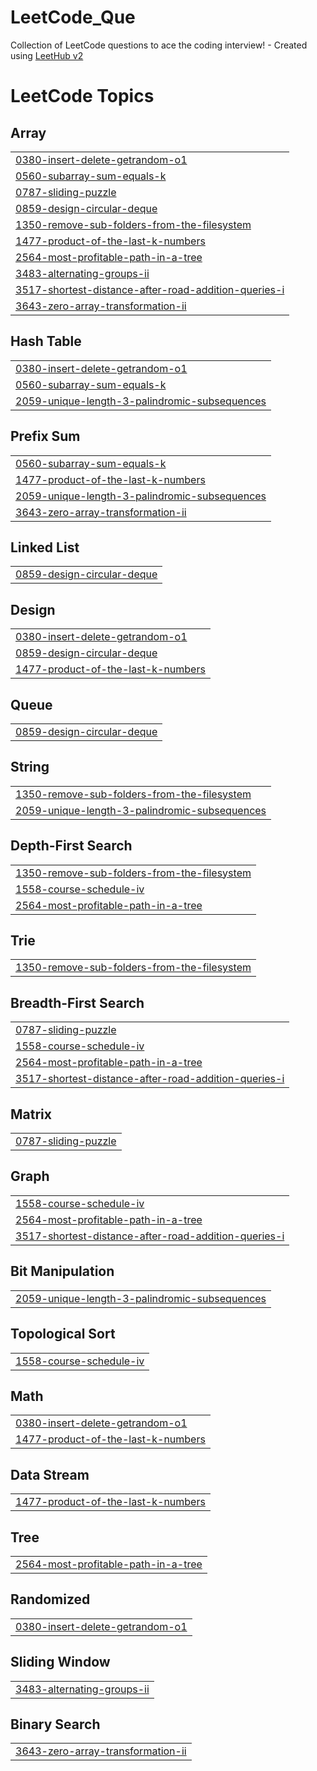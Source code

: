# LeetCode_Que
Collection of LeetCode questions to ace the coding interview! - Created using [LeetHub v2](https://github.com/arunbhardwaj/LeetHub-2.0)

<!---LeetCode Topics Start-->
# LeetCode Topics
## Array
|  |
| ------- |
| [0380-insert-delete-getrandom-o1](https://github.com/spranjal3301/LeetCode_Que/tree/master/0380-insert-delete-getrandom-o1) |
| [0560-subarray-sum-equals-k](https://github.com/spranjal3301/LeetCode_Que/tree/master/0560-subarray-sum-equals-k) |
| [0787-sliding-puzzle](https://github.com/spranjal3301/LeetCode_Que/tree/master/0787-sliding-puzzle) |
| [0859-design-circular-deque](https://github.com/spranjal3301/LeetCode_Que/tree/master/0859-design-circular-deque) |
| [1350-remove-sub-folders-from-the-filesystem](https://github.com/spranjal3301/LeetCode_Que/tree/master/1350-remove-sub-folders-from-the-filesystem) |
| [1477-product-of-the-last-k-numbers](https://github.com/spranjal3301/LeetCode_Que/tree/master/1477-product-of-the-last-k-numbers) |
| [2564-most-profitable-path-in-a-tree](https://github.com/spranjal3301/LeetCode_Que/tree/master/2564-most-profitable-path-in-a-tree) |
| [3483-alternating-groups-ii](https://github.com/spranjal3301/LeetCode_Que/tree/master/3483-alternating-groups-ii) |
| [3517-shortest-distance-after-road-addition-queries-i](https://github.com/spranjal3301/LeetCode_Que/tree/master/3517-shortest-distance-after-road-addition-queries-i) |
| [3643-zero-array-transformation-ii](https://github.com/spranjal3301/LeetCode_Que/tree/master/3643-zero-array-transformation-ii) |
## Hash Table
|  |
| ------- |
| [0380-insert-delete-getrandom-o1](https://github.com/spranjal3301/LeetCode_Que/tree/master/0380-insert-delete-getrandom-o1) |
| [0560-subarray-sum-equals-k](https://github.com/spranjal3301/LeetCode_Que/tree/master/0560-subarray-sum-equals-k) |
| [2059-unique-length-3-palindromic-subsequences](https://github.com/spranjal3301/LeetCode_Que/tree/master/2059-unique-length-3-palindromic-subsequences) |
## Prefix Sum
|  |
| ------- |
| [0560-subarray-sum-equals-k](https://github.com/spranjal3301/LeetCode_Que/tree/master/0560-subarray-sum-equals-k) |
| [1477-product-of-the-last-k-numbers](https://github.com/spranjal3301/LeetCode_Que/tree/master/1477-product-of-the-last-k-numbers) |
| [2059-unique-length-3-palindromic-subsequences](https://github.com/spranjal3301/LeetCode_Que/tree/master/2059-unique-length-3-palindromic-subsequences) |
| [3643-zero-array-transformation-ii](https://github.com/spranjal3301/LeetCode_Que/tree/master/3643-zero-array-transformation-ii) |
## Linked List
|  |
| ------- |
| [0859-design-circular-deque](https://github.com/spranjal3301/LeetCode_Que/tree/master/0859-design-circular-deque) |
## Design
|  |
| ------- |
| [0380-insert-delete-getrandom-o1](https://github.com/spranjal3301/LeetCode_Que/tree/master/0380-insert-delete-getrandom-o1) |
| [0859-design-circular-deque](https://github.com/spranjal3301/LeetCode_Que/tree/master/0859-design-circular-deque) |
| [1477-product-of-the-last-k-numbers](https://github.com/spranjal3301/LeetCode_Que/tree/master/1477-product-of-the-last-k-numbers) |
## Queue
|  |
| ------- |
| [0859-design-circular-deque](https://github.com/spranjal3301/LeetCode_Que/tree/master/0859-design-circular-deque) |
## String
|  |
| ------- |
| [1350-remove-sub-folders-from-the-filesystem](https://github.com/spranjal3301/LeetCode_Que/tree/master/1350-remove-sub-folders-from-the-filesystem) |
| [2059-unique-length-3-palindromic-subsequences](https://github.com/spranjal3301/LeetCode_Que/tree/master/2059-unique-length-3-palindromic-subsequences) |
## Depth-First Search
|  |
| ------- |
| [1350-remove-sub-folders-from-the-filesystem](https://github.com/spranjal3301/LeetCode_Que/tree/master/1350-remove-sub-folders-from-the-filesystem) |
| [1558-course-schedule-iv](https://github.com/spranjal3301/LeetCode_Que/tree/master/1558-course-schedule-iv) |
| [2564-most-profitable-path-in-a-tree](https://github.com/spranjal3301/LeetCode_Que/tree/master/2564-most-profitable-path-in-a-tree) |
## Trie
|  |
| ------- |
| [1350-remove-sub-folders-from-the-filesystem](https://github.com/spranjal3301/LeetCode_Que/tree/master/1350-remove-sub-folders-from-the-filesystem) |
## Breadth-First Search
|  |
| ------- |
| [0787-sliding-puzzle](https://github.com/spranjal3301/LeetCode_Que/tree/master/0787-sliding-puzzle) |
| [1558-course-schedule-iv](https://github.com/spranjal3301/LeetCode_Que/tree/master/1558-course-schedule-iv) |
| [2564-most-profitable-path-in-a-tree](https://github.com/spranjal3301/LeetCode_Que/tree/master/2564-most-profitable-path-in-a-tree) |
| [3517-shortest-distance-after-road-addition-queries-i](https://github.com/spranjal3301/LeetCode_Que/tree/master/3517-shortest-distance-after-road-addition-queries-i) |
## Matrix
|  |
| ------- |
| [0787-sliding-puzzle](https://github.com/spranjal3301/LeetCode_Que/tree/master/0787-sliding-puzzle) |
## Graph
|  |
| ------- |
| [1558-course-schedule-iv](https://github.com/spranjal3301/LeetCode_Que/tree/master/1558-course-schedule-iv) |
| [2564-most-profitable-path-in-a-tree](https://github.com/spranjal3301/LeetCode_Que/tree/master/2564-most-profitable-path-in-a-tree) |
| [3517-shortest-distance-after-road-addition-queries-i](https://github.com/spranjal3301/LeetCode_Que/tree/master/3517-shortest-distance-after-road-addition-queries-i) |
## Bit Manipulation
|  |
| ------- |
| [2059-unique-length-3-palindromic-subsequences](https://github.com/spranjal3301/LeetCode_Que/tree/master/2059-unique-length-3-palindromic-subsequences) |
## Topological Sort
|  |
| ------- |
| [1558-course-schedule-iv](https://github.com/spranjal3301/LeetCode_Que/tree/master/1558-course-schedule-iv) |
## Math
|  |
| ------- |
| [0380-insert-delete-getrandom-o1](https://github.com/spranjal3301/LeetCode_Que/tree/master/0380-insert-delete-getrandom-o1) |
| [1477-product-of-the-last-k-numbers](https://github.com/spranjal3301/LeetCode_Que/tree/master/1477-product-of-the-last-k-numbers) |
## Data Stream
|  |
| ------- |
| [1477-product-of-the-last-k-numbers](https://github.com/spranjal3301/LeetCode_Que/tree/master/1477-product-of-the-last-k-numbers) |
## Tree
|  |
| ------- |
| [2564-most-profitable-path-in-a-tree](https://github.com/spranjal3301/LeetCode_Que/tree/master/2564-most-profitable-path-in-a-tree) |
## Randomized
|  |
| ------- |
| [0380-insert-delete-getrandom-o1](https://github.com/spranjal3301/LeetCode_Que/tree/master/0380-insert-delete-getrandom-o1) |
## Sliding Window
|  |
| ------- |
| [3483-alternating-groups-ii](https://github.com/spranjal3301/LeetCode_Que/tree/master/3483-alternating-groups-ii) |
## Binary Search
|  |
| ------- |
| [3643-zero-array-transformation-ii](https://github.com/spranjal3301/LeetCode_Que/tree/master/3643-zero-array-transformation-ii) |
<!---LeetCode Topics End-->